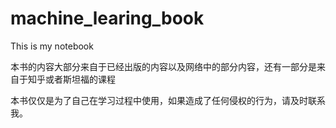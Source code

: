 # machine_learing_book
This is my notebook

本书的内容大部分来自于已经出版的内容以及网络中的部分内容，还有一部分是来自于知乎或者斯坦福的课程

本书仅仅是为了自己在学习过程中使用，如果造成了任何侵权的行为，请及时联系我。


